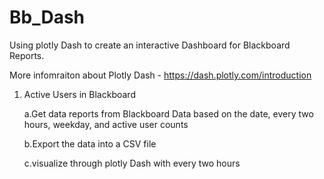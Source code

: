 # Bb_Dash

Using plotly Dash to create an interactive Dashboard for Blackboard Reports.

More infomraiton about Plotly Dash - https://dash.plotly.com/introduction

1) Active Users in Blackboard

    a.Get data reports from Blackboard Data based on the date, every two hours, weekday, and active user counts

    b.Export the data into a CSV file

    c.visualize through plotly Dash with every two hours
    
  

    
